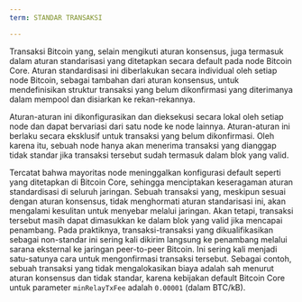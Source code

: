 ```yaml
---
term: STANDAR TRANSAKSI

---
```

Transaksi Bitcoin yang, selain mengikuti aturan konsensus, juga termasuk dalam aturan standarisasi yang ditetapkan secara default pada node Bitcoin Core. Aturan standardisasi ini diberlakukan secara individual oleh setiap node Bitcoin, sebagai tambahan dari aturan konsensus, untuk mendefinisikan struktur transaksi yang belum dikonfirmasi yang diterimanya dalam mempool dan disiarkan ke rekan-rekannya.

Aturan-aturan ini dikonfigurasikan dan dieksekusi secara lokal oleh setiap node dan dapat bervariasi dari satu node ke node lainnya. Aturan-aturan ini berlaku secara eksklusif untuk transaksi yang belum dikonfirmasi. Oleh karena itu, sebuah node hanya akan menerima transaksi yang dianggap tidak standar jika transaksi tersebut sudah termasuk dalam blok yang valid.

Tercatat bahwa mayoritas node meninggalkan konfigurasi default seperti yang ditetapkan di Bitcoin Core, sehingga menciptakan keseragaman aturan standardisasi di seluruh jaringan. Sebuah transaksi yang, meskipun sesuai dengan aturan konsensus, tidak menghormati aturan standarisasi ini, akan mengalami kesulitan untuk menyebar melalui jaringan. Akan tetapi, transaksi tersebut masih dapat dimasukkan ke dalam blok yang valid jika mencapai penambang. Pada praktiknya, transaksi-transaksi yang dikualifikasikan sebagai non-standar ini sering kali dikirim langsung ke penambang melalui sarana eksternal ke jaringan peer-to-peer Bitcoin. Ini sering kali menjadi satu-satunya cara untuk mengonfirmasi transaksi tersebut. Sebagai contoh, sebuah transaksi yang tidak mengalokasikan biaya adalah sah menurut aturan konsensus dan tidak standar, karena kebijakan default Bitcoin Core untuk parameter `minRelayTxFee` adalah `0.00001` (dalam BTC/kB).